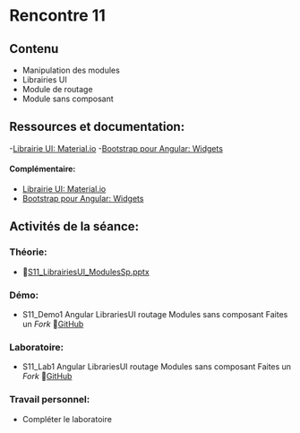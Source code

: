 # Rencontre 11

## Contenu
- Manipulation des modules
- Librairies UI
- Module de routage
- Module sans composant

## Ressources et documentation: 
-[Librairie UI: Material.io](https://material.angular.io/)
-[Bootstrap pour Angular: Widgets](https://ng-bootstrap.github.io/#/components/accordion/examples)
#### Complémentaire: 
 - [Librairie UI: Material.io](https://material.angular.io/)
 - [Bootstrap pour Angular: Widgets](https://ng-bootstrap.github.io/#/components/accordion/examples)

## Activités de la séance: 
### Théorie:  
 - 🔗[S11_LibrairiesUI_ModulesSp.pptx](BRISE)


### Démo:
 - S11_Demo1 Angular LibrariesUI routage Modules sans composant Faites un *Fork* 🔗[GitHub](BRISE)

### Laboratoire: 
 - S11_Lab1 Angular LibrariesUI routage Modules sans composant Faites un *Fork* 🔗[GitHub](BRISE)

### Travail personnel: 
- Compléter le laboratoire